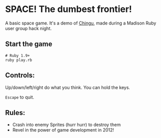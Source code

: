 # SPACE! The dumbest frontier!

A basic space game. It's a demo of [Chingu](https://github.com/ippa/chingu),
made during a Madison Ruby user group hack night.

## Start the game

    # Ruby 1.9+
    ruby play.rb

## Controls:

Up/down/left/right do what you think. You can hold the keys.

`Escape` to quit.

## Rules:

* Crash into enemy Sprites (hurr hurr) to destroy them
* Revel in the power of game development in 2012!

